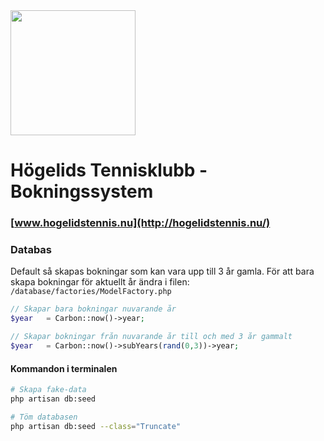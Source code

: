 <img src="http://htk.blomdahldaniel.se/img/htk-logo.svg" width="200">

# Högelids Tennisklubb - Bokningssystem

### [www.hogelidstennis.nu](http://hogelidstennis.nu/)

### Databas
Default så skapas bokningar som kan vara upp till 3 år gamla.
För att bara skapa bokningar för aktuellt år ändra i filen:
`/database/factories/ModelFactory.php`

```php
// Skapar bara bokningar nuvarande år
$year   = Carbon::now()->year;
```

```php
// Skapar bokningar från nuvarande år till och med 3 år gammalt
$year   = Carbon::now()->subYears(rand(0,3))->year;
```



#### Kommandon i terminalen
```bash
# Skapa fake-data
php artisan db:seed

# Töm databasen
php artisan db:seed --class="Truncate"
```
